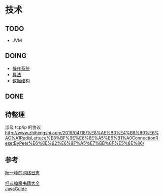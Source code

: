 # 技术


## TODO

- JVM

## DOING

- [操作系统](/computer/system/README.md)
- [算法](/computer/algorithm/README.md)
- [数据结构](/computer/structures_algorithm/README.md)

## DONE


## 待整理
涉及 tcp/ip 的协议
http://www.zhihengshi.com/2019/04/18/%E8%AE%B0%E4%B8%80%E6%AC%A1RedisLettuce%E8%BF%9E%E6%8E%A5%E6%B1%A0ConnectionResetByPeer%E6%8E%92%E6%9F%A5%E7%BB%8F%E5%8E%86/



## 参考

[阮一峰的网络日志](http://www.ruanyifeng.com/blog/archives.html)

[经典编程书籍大全](https://github.com/jobbole/awesome-programming-books)  
[JavaGuide](https://snailclimb.gitee.io/javaguide/#/)

